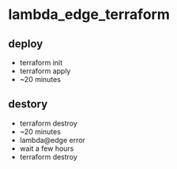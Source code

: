 # lambda_edge_terraform

## deploy

* terraform init
* terraform apply
* ~20 minutes

## destory

* terraform destroy
* ~20 minutes
* lambda@edge error
* wait a few hours
* terraform destroy
